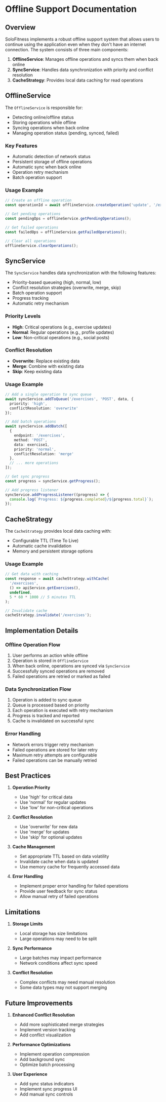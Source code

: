 # Offline Support Documentation

## Overview

SoloFitness implements a robust offline support system that allows users to continue using the application even when they don't have an internet connection. The system consists of three main components:

1. **OfflineService**: Manages offline operations and syncs them when back online
2. **SyncService**: Handles data synchronization with priority and conflict resolution
3. **CacheStrategy**: Provides local data caching for read operations

## OfflineService

The `OfflineService` is responsible for:
- Detecting online/offline status
- Storing operations while offline
- Syncing operations when back online
- Managing operation status (pending, synced, failed)

### Key Features
- Automatic detection of network status
- Persistent storage of offline operations
- Automatic sync when back online
- Operation retry mechanism
- Batch operation support

### Usage Example
```typescript
// Create an offline operation
const operationId = await offlineService.createOperation('update', '/exercises/123', data);

// Get pending operations
const pendingOps = offlineService.getPendingOperations();

// Get failed operations
const failedOps = offlineService.getFailedOperations();

// Clear all operations
offlineService.clearOperations();
```

## SyncService

The `SyncService` handles data synchronization with the following features:
- Priority-based queueing (high, normal, low)
- Conflict resolution strategies (overwrite, merge, skip)
- Batch operation support
- Progress tracking
- Automatic retry mechanism

### Priority Levels
- **High**: Critical operations (e.g., exercise updates)
- **Normal**: Regular operations (e.g., profile updates)
- **Low**: Non-critical operations (e.g., social posts)

### Conflict Resolution
- **Overwrite**: Replace existing data
- **Merge**: Combine with existing data
- **Skip**: Keep existing data

### Usage Example
```typescript
// Add a single operation to sync queue
await syncService.addToQueue('/exercises', 'POST', data, {
  priority: 'high',
  conflictResolution: 'overwrite'
});

// Add batch operations
await syncService.addBatch([
  {
    endpoint: '/exercises',
    method: 'POST',
    data: exercise1,
    priority: 'normal',
    conflictResolution: 'merge'
  },
  // ... more operations
]);

// Get sync progress
const progress = syncService.getProgress();

// Add progress listener
syncService.addProgressListener((progress) => {
  console.log(`Progress: ${progress.completed}/${progress.total}`);
});
```

## CacheStrategy

The `CacheStrategy` provides local data caching with:
- Configurable TTL (Time To Live)
- Automatic cache invalidation
- Memory and persistent storage options

### Usage Example
```typescript
// Get data with caching
const response = await cacheStrategy.withCache(
  '/exercises',
  () => apiService.getExercises(),
  undefined,
  5 * 60 * 1000 // 5 minutes TTL
);

// Invalidate cache
cacheStrategy.invalidate('/exercises');
```

## Implementation Details

### Offline Operation Flow
1. User performs an action while offline
2. Operation is stored in `OfflineService`
3. When back online, operations are synced via `SyncService`
4. Successfully synced operations are removed
5. Failed operations are retried or marked as failed

### Data Synchronization Flow
1. Operation is added to sync queue
2. Queue is processed based on priority
3. Each operation is executed with retry mechanism
4. Progress is tracked and reported
5. Cache is invalidated on successful sync

### Error Handling
- Network errors trigger retry mechanism
- Failed operations are stored for later retry
- Maximum retry attempts are configurable
- Failed operations can be manually retried

## Best Practices

1. **Operation Priority**
   - Use 'high' for critical data
   - Use 'normal' for regular updates
   - Use 'low' for non-critical operations

2. **Conflict Resolution**
   - Use 'overwrite' for new data
   - Use 'merge' for updates
   - Use 'skip' for optional updates

3. **Cache Management**
   - Set appropriate TTL based on data volatility
   - Invalidate cache when data is updated
   - Use memory cache for frequently accessed data

4. **Error Handling**
   - Implement proper error handling for failed operations
   - Provide user feedback for sync status
   - Allow manual retry of failed operations

## Limitations

1. **Storage Limits**
   - Local storage has size limitations
   - Large operations may need to be split

2. **Sync Performance**
   - Large batches may impact performance
   - Network conditions affect sync speed

3. **Conflict Resolution**
   - Complex conflicts may need manual resolution
   - Some data types may not support merging

## Future Improvements

1. **Enhanced Conflict Resolution**
   - Add more sophisticated merge strategies
   - Implement version tracking
   - Add conflict visualization

2. **Performance Optimizations**
   - Implement operation compression
   - Add background sync
   - Optimize batch processing

3. **User Experience**
   - Add sync status indicators
   - Implement sync progress UI
   - Add manual sync controls 